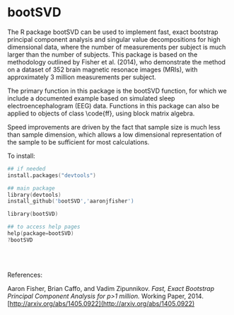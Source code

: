 bootSVD
=======

The R package bootSVD can be used to implement fast, exact bootstrap principal component analysis and singular value decompositions for high dimensional data, where the number of measurements per subject is much larger than the number of subjects. This package is based on the methodology outlined by Fisher et al. (2014), who demonstrate the method on a dataset of 352 brain magnetic resonace images (MRIs), with approximately 3 million measurements per subject.

The primary function in this package is the bootSVD function, for which we include a documented example based on simulated sleep electroencephalogram (EEG) data. Functions in this package can also be applied to objects of class \code{ff}, using block matrix algebra. 

Speed improvements are driven by the fact that sample size is much less than sample dimension, which allows a low dimensional representation of the sample to be sufficient for most calculations.

To install:
```S
## if needed
install.packages("devtools")

## main package
library(devtools)
install_github('bootSVD','aaronjfisher')

library(bootSVD)

## to access help pages
help(package=bootSVD)
?bootSVD
``` 
<br/><br/>

References: 

Aaron Fisher, Brian Caffo, and Vadim Zipunnikov. *Fast, Exact Bootstrap Principal Component Analysis for p>1 million.* Working Paper, 2014. [http://arxiv.org/abs/1405.0922](http://arxiv.org/abs/1405.0922)







